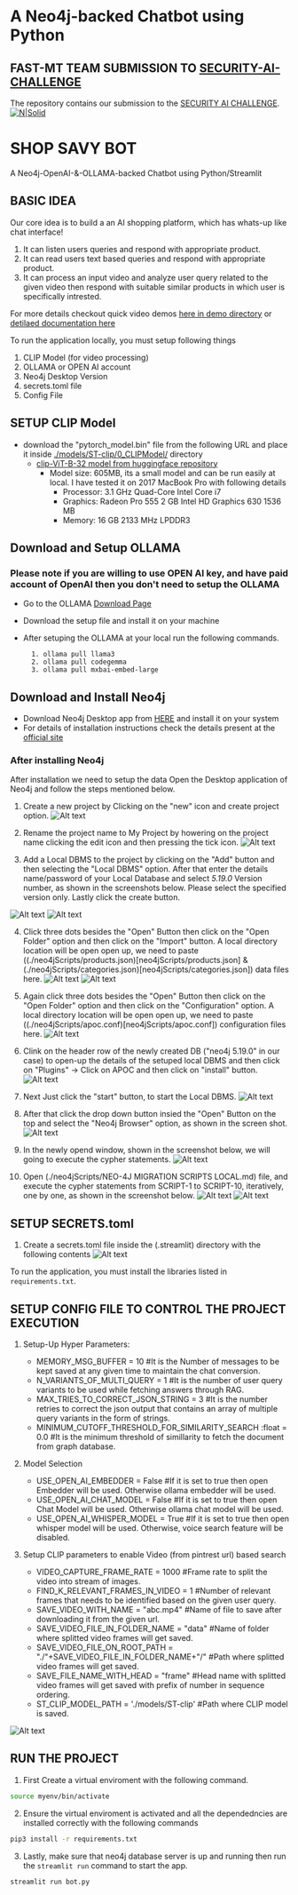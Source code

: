 # A Neo4j-backed Chatbot using Python
## **FAST-MT TEAM SUBMISSION TO [SECURITY-AI-CHALLENGE](https://aichallenge.pk/)**
The repository contains our submission to the [SECURITY AI CHALLENGE](https://aichallenge.pk/).
[![N|Solid](https://upload.wikimedia.org/wikipedia/en/e/e4/National_University_of_Computer_and_Emerging_Sciences_logo.png)](https://nodesource.com/products/nsolid)

# SHOP SAVY BOT

A Neo4j-OpenAI-&-OLLAMA-backed Chatbot using Python/Streamlit

## BASIC IDEA
Our core idea is to build a an AI shopping platform, which has whats-up like chat interface!

1. It can listen users queries and respond with appropriate product.
2. It can read users text based queries  and respond with appropriate product.
3. It can process an input video and analyze user query related to the given video then respond with suitable similar products in which user is specifically intrested.

For more details checkout quick video demos [here in demo directory](demo/) or [detilaed documentation here](docs/)

To run the application locally, you must setup following things
1. CLIP Model (for video processing) 
2. OLLAMA or OPEN AI account
3. Neo4j Desktop Version
4. secrets.toml file
5. Config File

## SETUP CLIP Model

- download the "pytorch_model.bin" file from the following URL and place it inside [./models/ST-clip/0_CLIPModel/](models/ST-clip/0_CLIPModel) directory
    - [clip-ViT-B-32 model from huggingface repository](https://huggingface.co/sentence-transformers/clip-ViT-B-32/tree/main/0_CLIPModel) 
        - Model size: 605MB, its a small model and can be run easily at local. I have tested it on 2017 MacBook Pro with following details
            - Processor: 3.1 GHz Quad-Core Intel Core i7
            - Graphics: Radeon Pro 555 2 GB Intel HD Graphics 630 1536 MB
            - Memory: 16 GB 2133 MHz LPDDR3

## Download and Setup OLLAMA
### Please note if you are willing to use OPEN AI key, and have paid account of OpenAI then you don't need to setup the OLLAMA
- Go to the OLLAMA [Download Page](https://ollama.com/)
- Download the setup file and install it on your machine
- After setuping the OLLAMA at your local run the following commands.

        1. ollama pull llama3
        2. ollama pull codegemma
        3. ollama pull mxbai-embed-large

## Download and Install Neo4j
 - Download Neo4j Desktop app from [HERE](https://neo4j.com/download/) and install it on your system
 - For details of installation instructions check the details present at the [official site](https://neo4j.com/docs/desktop-manual/current/installation/download-installation/)

### After installing Neo4j
After installation we need to setup the data
Open the Desktop application of Neo4j and follow the steps mentioned below.



1. Create a new project by Clicking on the "new" icon and create project option.
![Alt text](images/neo4j/1.png)

2. Rename the project name to My Project by howering on the project name clicking the edit icon and then pressing the tick icon.
![Alt text](images/neo4j/2.png)

3. Add a Local DBMS to the project by clicking on the "Add" button and then selecting the "Local DBMS" option. After that enter the details name/password of your Local Database and select *5.19.0* Version number, as shown in the screenshots below. Please select the specified version only. Lastly click the create button.
    
![Alt text](images/neo4j/3.1.png) ![Alt text](images/neo4j/3.2.png)

4. Click three dots besides the "Open" Button then click on the "Open Folder" option and then click on the "Import" button. A local directory location will be open open up, we need to paste ((./neo4jScripts/products.json)[neo4jScripts/products.json] & (./neo4jScripts/categories.json)[neo4jScripts/categories.json]) data files here. 
![Alt text](images/neo4j/4.1.png) ![Alt text](images/neo4j/4.2.png)

5. Again click three dots besides the "Open" Button then click on the "Open Folder" option and then click on the "Configuration" option. A local directory location will be open open up, we need to paste ((./neo4jScripts/apoc.conf)[neo4jScripts/apoc.conf]) configuration files here. 
![Alt text](images/neo4j/5.png)

6. Clink on the header row of the newly created DB ("neo4j 5.19.0" in our case) to open-up the details of the setuped local DBMS and then click on "Plugins" -> Click on APOC and then click on "install" button.
![Alt text](images/neo4j/6.png)

7. Next Just click the "start" button, to start the Local DBMS.
![Alt text](images/neo4j/7.png)

8. After that click the drop down button insied the "Open" Button on the top and select the "Neo4j Browser" option, as shown in the screen shot.
![Alt text](images/neo4j/8.png)

9. In the newly opend window, shown in the screenshot below, we will going to execute the cypher statements.
![Alt text](images/neo4j/9.png)

10. Open (./neo4jScripts/NEO-4J MIGRATION SCRIPTS LOCAL.md) file, and execute the cypher statements from SCRIPT-1 to SCRIPT-10, iteratively, one by one, as shown in the screenshot below.
![Alt text](images/neo4j/10.1.png) ![Alt text](images/neo4j/10.2.png)

## SETUP SECRETS.toml
1. Create a secrets.toml file inside the (.streamlit) directory with the following contents
![Alt text](images/secretFile/secretsTomlFileContents.png)

To run the application, you must install the libraries listed in `requirements.txt`.
## SETUP CONFIG FILE TO CONTROL THE PROJECT EXECUTION
1. Setup-Up Hyper Parameters:
    - MEMORY_MSG_BUFFER = 10 #It is the Number of messages to be kept saved at any given time to maintain the chat conversion.
    - N_VARIANTS_OF_MULTI_QUERY = 1 #It is the number of user query variants to be used while fetching answers through RAG.
    - MAX_TRIES_TO_CORRECT_JSON_STRING = 3 #It is the number retries to correct the json output that contains an array of multiple query variants in the form of strings.
    - MINIMUM_CUTOFF_THRESHOLD_FOR_SIMILARITY_SEARCH  :float = 0.0 #It is the minimum threshold of simillarity to fetch the document from graph database.
2. Model Selection
    - USE_OPEN_AI_EMBEDDER = False #If it is set to true then open Embedder will be used. Otherwise ollama embedder will be used.
    - USE_OPEN_AI_CHAT_MODEL = False #If it is set to true then open Chat Model will be used. Otherwise ollama chat model will be used.
    - USE_OPEN_AI_WHISPER_MODEL = True #If it is set to true then open whisper model will be used. Otherwise, voice search feature will be disabled.
        
3. Setup CLIP parameters to enable Video (from pintrest url) based search
    - VIDEO_CAPTURE_FRAME_RATE = 1000 #Frame rate to split the video into stream of images. 
    - FIND_K_RELEVANT_FRAMES_IN_VIDEO = 1 #Number of relevant frames that needs to be identified based on the given user query.
    - SAVE_VIDEO_WITH_NAME = "abc.mp4" #Name of file to save after downloading it from the given url.
    - SAVE_VIDEO_FILE_IN_FOLDER_NAME = "data" #Name of folder where splitted video frames will get saved. 
    - SAVE_VIDEO_FILE_ON_ROOT_PATH = "./"+SAVE_VIDEO_FILE_IN_FOLDER_NAME+"/" #Path where splitted video frames will get saved.
    - SAVE_FILE_NAME_WITH_HEAD = "frame"  #Head name with splitted video frames will get saved with prefix of number in sequence ordering.
    - ST_CLIP_MODEL_PATH = './models/ST-clip' #Path where CLIP model is saved.
        
![Alt text](images/configFile/configFile.png)

## RUN THE PROJECT
1. First Create a virtual enviroment with the following command.
```sh
source myenv/bin/activate
```
2. Ensure the virtual enviroment is activated and all the dependedncies are installed correctly with the following commands
```sh
pip3 install -r requirements.txt
```
    
3. Lastly, make sure that neo4j database server is up and running then run the `streamlit run` command to start the app. 
```sh
streamlit run bot.py
```

